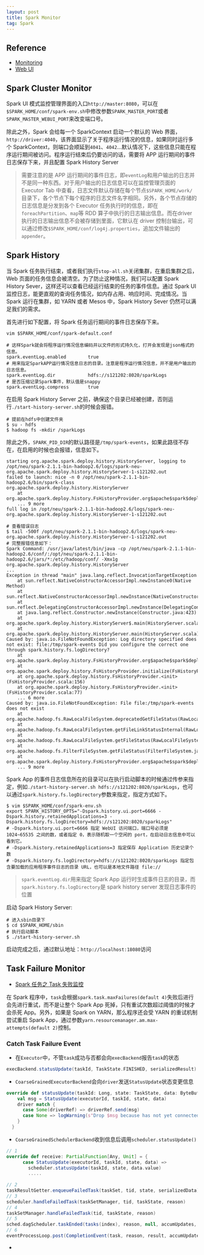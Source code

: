 ```yaml
---
layout: post
title: Spark Monitor
tag: Spark
---
```


## Reference
* [Monitoring](http://spark.apache.org/docs/latest/monitoring.html)
* [Web UI](https://spark.apache.org/docs/latest/web-ui.html)

## Spark Cluster Monitor
Spark UI 模式监控管理界面的入口`http://master:8080`，可以在`$SPARK_HOME/conf/spark-env.sh`中修改参数`SPARK_MASTER_PORT`或者`SPARK_MASTER_WEBUI_PORT`来改变端口号。

除此之外，Spark 会给每一个 SparkContext 启动一个默认的 Web 界面，`http://driver:4040`，该界面显示了关于程序运行情况的信息，如果同时运行多个 SparkContext，则端口会顺延到`4041`、`4042`...默认情况下，这些信息只能在程序运行期间被访问。程序运行结束后仍要访问的话，需要将 APP 运行期间的事件日志保存下来，并且配置 Spark History Server

> 需要注意的是 APP 运行期间的事件日志，即`eventLog`和用户输出的日志并不是同一种东西。对于用户输出的日志信息可以在监控管理页面的 Executor Tab 中查看，日志文件默认存储在每个节点`$SPARK_HOME/work/`目录下，各个节点下每个程序的日志文件名字相同。另外，各个节点存储的日志信息是分发到各个 Executor 任务执行时的信息，即在`foreachPartition`、`map`等 RDD 算子中执行的日志输出信息。而在driver 执行的日志输出信息不会被存储到里面，它默认在 driver 控制台输出，可以通过修改`$SPARK_HOME/conf/log4j.properties`，追加文件输出的`appender`。

## Spark History 

当 Spark 任务执行结束，或者我们执行`stop-all.sh`关闭集群，在重启集群之后，Web 页面的任务信息会被清空。为了防止这种情况，我们可以配置 Spark History Sever，这样还可以查看已经运行结束的任务的事件信息。通过 Spark UI 监控日志，能更直观的查询任务情况，如内存占用、响应时间、完成情况。当 Spark 运行在集群，如 YARN 或者 Mesos 中，Spark History Sever 仍然可以满足我们的需求。

首先进行如下配置，将 Spark 任务运行期间的事件日志保存下来。
```shell
vim $SPARK_HOME/conf/spark-default.conf

# 这样Spark就会将程序运行情况信息编码并以文件的形式持久化，打开会发现是json格式的信息。
spark.eventLog.enabled        true
# 用来指定SparkAPP运行情况信息日志的目录。注意是程序运行情况信息，并不是用户输出的日志信息。 
spark.eventLog.dir            hdfs://s121202:8020/sparkLogs
# 是否压缩记录Spark事件，默认值是snappy
spark.eventLog.compress       true
```

在启用 Spark History Server 之前，确保这个目录已经被创建，否则运行`./start-history-server.sh`的时候会报错。
```shell
# 提前在hdfs中创建文件夹
$ su - hdfs
$ hadoop fs -mkdir /sparkLogs
```

除此之外，`SPARK_PID_DIR`的默认路径是`/tmp/spark-events`，如果此路径不存在，在启用的时候也会报错，信息如下。
```console
starting org.apache.spark.deploy.history.HistoryServer, logging to /opt/neu/spark-2.1.1-bin-hadoop2.6/logs/spark-neu-org.apache.spark.deploy.history.HistoryServer-1-s121202.out
failed to launch: nice -n 0 /opt/neu/spark-2.1.1-bin-hadoop2.6/bin/spark-class org.apache.spark.deploy.history.HistoryServer
  	at org.apache.spark.deploy.history.FsHistoryProvider.org$apache$spark$deploy$history$FsHistoryProvider$$startPolling(FsHistoryProvider.scala:204)
  	... 9 more
full log in /opt/neu/spark-2.1.1-bin-hadoop2.6/logs/spark-neu-org.apache.spark.deploy.history.HistoryServer-1-s121202.out

# 查看错误日志
$ tail -500f /opt/neu/spark-2.1.1-bin-hadoop2.6/logs/spark-neu-org.apache.spark.deploy.history.HistoryServer-1-s121202.out
# 完整报错信息如下：
Spark Command: /usr/java/latest/bin/java -cp /opt/neu/spark-2.1.1-bin-hadoop2.6/conf/:/opt/neu/spark-2.1.1-bin-hadoop2.6/jars/*:/etc/hadoop/conf/ -Xmx1g org.apache.spark.deploy.history.HistoryServer
...
Exception in thread "main" java.lang.reflect.InvocationTargetException
	at sun.reflect.NativeConstructorAccessorImpl.newInstance0(Native Method)
	at sun.reflect.NativeConstructorAccessorImpl.newInstance(NativeConstructorAccessorImpl.java:62)
	at sun.reflect.DelegatingConstructorAccessorImpl.newInstance(DelegatingConstructorAccessorImpl.java:45)
	at java.lang.reflect.Constructor.newInstance(Constructor.java:423)
	at org.apache.spark.deploy.history.HistoryServer$.main(HistoryServer.scala:278)
	at org.apache.spark.deploy.history.HistoryServer.main(HistoryServer.scala)
Caused by: java.io.FileNotFoundException: Log directory specified does not exist: file:/tmp/spark-events Did you configure the correct one through spark.history.fs.logDirectory?
	at org.apache.spark.deploy.history.FsHistoryProvider.org$apache$spark$deploy$history$FsHistoryProvider$$startPolling(FsHistoryProvider.scala:214)
	at org.apache.spark.deploy.history.FsHistoryProvider.initialize(FsHistoryProvider.scala:160)
	at org.apache.spark.deploy.history.FsHistoryProvider.<init>(FsHistoryProvider.scala:156)
	at org.apache.spark.deploy.history.FsHistoryProvider.<init>(FsHistoryProvider.scala:77)
	... 6 more
Caused by: java.io.FileNotFoundException: File file:/tmp/spark-events does not exist
	at org.apache.hadoop.fs.RawLocalFileSystem.deprecatedGetFileStatus(RawLocalFileSystem.java:537)
	at org.apache.hadoop.fs.RawLocalFileSystem.getFileLinkStatusInternal(RawLocalFileSystem.java:750)
	at org.apache.hadoop.fs.RawLocalFileSystem.getFileStatus(RawLocalFileSystem.java:527)
	at org.apache.hadoop.fs.FilterFileSystem.getFileStatus(FilterFileSystem.java:409)
	at org.apache.spark.deploy.history.FsHistoryProvider.org$apache$spark$deploy$history$FsHistoryProvider$$startPolling(FsHistoryProvider.scala:204)
	... 9 more
```

Spark App 的事件日志信息所在的目录可以在执行启动脚本的时候通过传参来指定，例如`./start-history-server.sh hdfs://s121202:8020/sparkLogs`，也可以通过`spark.history.fs.logDirectory`参数来指定，指定方式如下。
```shell
$ vim $SPARK_HOME/conf/spark-env.sh
export SPARK_HISTORY_OPTS="-Dspark.history.ui.port=6666 -Dspark.history.retainedApplications=3 -Dspark.history.fs.logDirectory=hdfs://s121202:8020/sparkLogs"
# -Dspark.history.ui.port=6666 指定 WebUI 访问端口，端口号必须是 1024~65535 之间的数，或者指定 0，表示随机取一个空闲的 port，在启动日志信息中可以看到它。
# -Dspark.history.retainedApplications=3 指定保存 Application 历史记录个数 
# -Dspark.history.fs.logDirectory=hdfs://s121202:8020/sparkLogs 指定包含要加载的应用程序事件日志的目录 URL，也可以是本地文件路径 file://
```

> `spark.eventLog.dir`用来指定 Spark App 运行时生成事件日志的目录，而`spark.history.fs.logDirectory`是 spark history server 发现日志事件的位置

启动 Spark History Server:
```shell
# 进入sbin目录下
$ cd $SPARK_HOME/sbin
# 执行启动脚本
$ ./start-history-server.sh
```
启动完成之后，通过默认地址：`http://localhost:18080`访问

## Task Failure Monitor
* [Spark 任务之 Task 失败监控](https://blog.csdn.net/UUfFO/article/details/79935431)

在 Spark 程序中，`task`会根据`spark.task.maxFailures(default 4)`失败后进行会先进行重试，而不是让整个 Spark App 死掉，只有重试次数超过阈值的时候才会杀死 App。另外，如果是 Spark on YARN，那么程序还会受 YARN 的重试机制尝试重启 Spark App，通过参数`yarn.resourcemanager.am.max-attempts(default 2)`控制。

### Catch Task Failure Event
* 在`Executor`中，不管`task`成功与否都会向`execBackend`报告`task`的状态
```scala
execBackend.statusUpdate(taskId, TaskState.FINISHED, serializedResult)
```

* `CoarseGrainedExecutorBackend`会向`driver`发送`StatusUpdate`状态变更信息
```scala
override def statusUpdate(taskId: Long, state: TaskState, data: ByteBuffer) {
    val msg = StatusUpdate(executorId, taskId, state, data)
    driver match {
      case Some(driverRef) => driverRef.send(msg)
      case None => logWarning(s"Drop $msg because has not yet connected to driver")
    }
  }
```

* `CoarseGrainedSchedulerBackend`收到信息后调用`scheduler.statusUpdate()`
```scala
// 1
override def receive: PartialFunction[Any, Unit] = {
      case StatusUpdate(executorId, taskId, state, data) =>
        scheduler.statusUpdate(taskId, state, data.value)
        .....
        
// 2
taskResultGetter.enqueueFailedTask(taskSet, tid, state, serializedData)
// 3
scheduler.handleFailedTask(taskSetManager, tid, taskState, reason)
// 4
taskSetManager.handleFailedTask(tid, taskState, reason)
// 5
sched.dagScheduler.taskEnded(tasks(index), reason, null, accumUpdates, info)
// 6
eventProcessLoop.post(CompletionEvent(task, reason, result, accumUpdates, taskInfo)) 
```

* 
